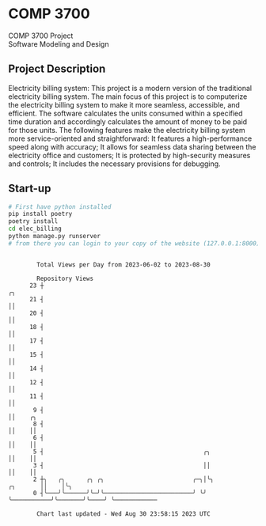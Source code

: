 # COMP 3700
COMP 3700 Project  
Software Modeling and Design
## Project Description
Electricity billing system: This project is a modern version of the traditional electricity billing system. The main focus of this project is to computerize the electricity billing system to make it more seamless, accessible, and efficient. The software calculates the units consumed within a specified time duration and accordingly calculates the amount of money to be paid for those units. The following features make the electricity billing system more service-oriented and straightforward: It features a high-performance speed along with accuracy; It allows for seamless data sharing between the electricity office and customers; It is protected by high-security measures and controls; It includes the necessary provisions for debugging.

## Start-up
```bash
# First have python installed
pip install poetry
poetry install
cd elec_billing
python manage.py runserver
# from there you can login to your copy of the website (127.0.0.1:8000), default creds are admin/admin
```

```

        Total Views per Day from 2023-06-02 to 2023-08-30

        Repository Views
      23 ┼                                                                    ╭╮
      21 ┤                                                                    ││
      20 ┤                                                                    ││
      18 ┤                                                                    ││
      17 ┤                                                                    ││
      15 ┤                                                                    ││
      14 ┤                                                                    ││
      12 ┤                                                                    ││
      11 ┤                                                                    ││
       9 ┤                                                                    ││    ╭╮
       8 ┤                                                                    ││    ││
       6 ┤                                                                    ││    ││
       5 ┤                                             ╭╮                     ││    ││
       3 ┤                                             ││                     ││    ││
       2 ┼╮   ╭╮      ╭╮ ╭╮                         ╭─╮│╰╮           ╭╮       ││    │╰╮
       0 ┤╰───╯╰──────╯╰─╯╰─────────────────────────╯ ╰╯ ╰───────────╯╰───────╯╰────╯ ╰────────────

        Chart last updated - Wed Aug 30 23:58:15 2023 UTC
        
```
